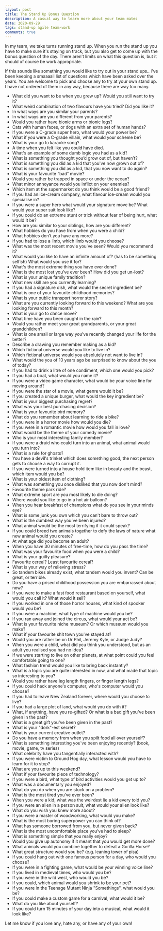 ```yaml
---
layout: post
title: The Stand Up Bonus Question
description: A casual way to learn more about your team mates
date: 2020-09-29
tags: stand-up agile team-work
comments: true
---
```


In my team, we take turns running stand up.
When you run the stand up you have to make sure it's staying on track, but you also get to come up with the bonus question of the day.
There aren't limits on what this question is, but it should of course be work appropriate.

If this sounds like something you would like to try out in your stand ups.. I've been keeping  a smaaaall list of questions which have been asked over the years. You are welcome to pick and choose any to try at your own stand up. I have not ordered of them in any way, because there are way too many.

* What did you want to be when you grew up? Would you still want to try it?
* What weird combination of two flavours have you tried? Did you like it?
* In what ways are you similar your parents?
* In what ways are you different from your parents?
* Would you rather have bionic arms or bionic legs?
* Cats with human faces, or dogs with an extra set of human hands?
* If you were a C-grade super hero, what would your power be?
* What if you were a C-grade villain, what would your scheme be?
* What is your go to karaoke song?
* A time when you felt like you could have died.
* What's an example of some dumb logic you had as a kid?
* What is something you thought you’d grow out of, but haven’t?
* What is something you did as a kid that you've now grown out of?
* What is something you did as a kid, that you now want to do again?
* What is your favourite “bad” movie?
* Would you rather be trapped in space or under the ocean?
* What minor annoyance would you inflict on your enemies?
* Which item at the supermarket do you think would be a good friend?
* If you had an ice-cream company, what flavour ice-cream would you specialise in?
* If you were a super hero what would your signature move be? What would your super suit look like?
* If you could do an extreme stunt or trick without fear of being hurt, what would it be?
* How are you similar to your siblings, how are you different?
* What hobbies do you have from when you were a child?
* What hobbies don't you have any more?
* If you had to lose a limb, which limb would you choose?
* What was the most recent movie you've seen? Would you recommend it?
* What would you like to have an infinite amount of? (has to be something selfish) What would you use it for?
* What's the most extreme thing you have ever done?
* What is the most lost you've ever been? How did you get un-lost?
* What is your unique family tradition?
* What new skill are you currently learning?
* If you had a signature dish, what would the secret ingredient be?
* What is one of your favourite childhood memories?
* What is your public transport horror story?
* What are you currently looking forward to this weekend? What are you looking forward to this month?
* What is your go to dance move?
* What time have you been caught in the rain?
* Would you rather meet your great grandparents, or your great grandchildren?
* What is one small or large way you've recently changed your life for the better?
* Describe a drawing you remember making as a kid?
* Which fictional universe would you like to live in?
* Which fictional universe would you absolutely not want to live in?
* What would the you of 10 years ago be surprised to know about the you of today?
* If you had to drink a litre of one condiment, which one would you pick?
* If you had a boat, what would you name it?
* If you were a video game character, what would be your voice line for moving around?
* If you were the star of a movie, what genre would it be?
* If you created a unique burger, what would the key ingredient be?
* What is your biggest purchasing regret?
* What was your best purchasing decision?
* What is your favourite bird memory?
* What do you remember about learning to ride a bike?
* If you were in a horror movie how would you die?
* If you were in a romantic movie how would you fall in love?
* What would be the theme of your comedy movie?
* Who is your most interesting family member?
* If you were a druid who could turn into an animal, what animal would you turn into?
* What is a rule for ghosts?
* You have a devil's trinket which does something good, the next person gets to choose a way to corrupt it.
* If you were turned into a house hold item like in beauty and the beast, which item would you be?
* What is your oldest item of clothing?
* What was something you once disliked that you now don't mind?
* Favourite theme park ride?
* What extreme sport are you most likely to die doing?
* Where would you like to go in a hot air balloon?
* When you hear breakfast of champions what do you see in your minds eye?
* What is some junk you own which you can't bare to throw out?
* What is the dumbest way you’ve been injured?
* What animal would be the most terrifying if it could speak?
* If you could breed two animals together to defy the laws of nature what new animal would you create?
* At what age did you become an adult?
* When you have 30 minutes of free-time, how do you pass the time?
* What was your favourite food when you were a child?
* What is your guilty pleasure?
* Favourite cereal? Least favourite cereal?
* What is your way of relieving stress?
* So tandem bikes already exist, what tandem would you invent? Can be great, or terrible.
* Do you have a prised childhood possession you are embarrassed about now?
* If you were to make a fast food restaurant based on yourself, what would you call it? What would it sell?
* If you worked in one of those horror houses, what kind of spooker would you be?
* If you were a machine, what type of machine would you be?
* If you ran away and joined the circus, what would your act be?
* What is your favourite niche museum? Or which museum would you make?
* What if your favourite shit town you've stayed at?
* Would you are rather be on Dr Phil, Jeremy Kyle, or Judge Judy?
* When you were a child, what did you think you understood, but as an adult you realised you had no idea?
* If we were starting to live on other planets, at what point could you feel comfortable going to one?
* What fashion trend would you like to bring back instantly?
* What is a topic you are quite interested in now, and what made that topic so interesting to you?
* Would you rather have leg length fingers, or finger length legs?
* If you could hack anyone's computer, who's computer would you choose?
* If you had to leave New Zealand forever, where would you choose to live?
* If you had a large plot of land, what would you do with it?
* What, if anything, have you re-gifted? Or what is a bad gift you've been given in the past?
* What is a great gift you've been given in the past?
* What is your "dork"-est secret?
* What is your current creative outlet?
* Do you have a memory from when you spilt food all over yourself?
* What is something interesting you've been enjoying recently? (book, movie, game, tv series)
* What celebrity have you tangentially interacted with?
* If you were victim to Ground Hog day, what lesson would you have to learn for it to stop?
* What are you up to this weekend?
* What if your favourite piece of technology?
* If you were a bird, what type of bird activities would you get up to?
* What was a documentary you enjoyed?
* What do you do when you are stuck on a problem?
* What is the most tired you've ever been?
* When you were a kid, what was the weirdest lie a kid every told you?
* If you were an alien in a person suit, what would your alien look like?
* What do you wish you knew more about?
* If you were a master of woodworking, what would you make?
* What is the most boring superpower you can think of?
* What has someone borrowed from you, but never given back?
* What is the most uncomfortable place you've had to sleep?
* What is something simple that you really enjoy?
* Would you give up autonomy if it meant that you would get more done?
* What animals would you combine together to defeat a Gorilla Horse?
* What great structure would you be? (e.g. leaning tower of pisa)
* If you could hang out with one famous person for a day, who would you choose?
* If you were in a fighting game, what would be your winning voice line?
* If you lived in medieval times, who would you be?
* If you were in the wild west, who would you be?
* If you could, which animal would you shrink to be your pet?
* If you were in the Teenage Mutant Ninja "Somethings", what would you be?
* If you could make a custom game for a carnival, what would it be?
* What do you like about yourself?
* If you could turn 15 minutes of your day into a musical, what would it look like?

Let me know if you love any, hate any, or have any of your own!
